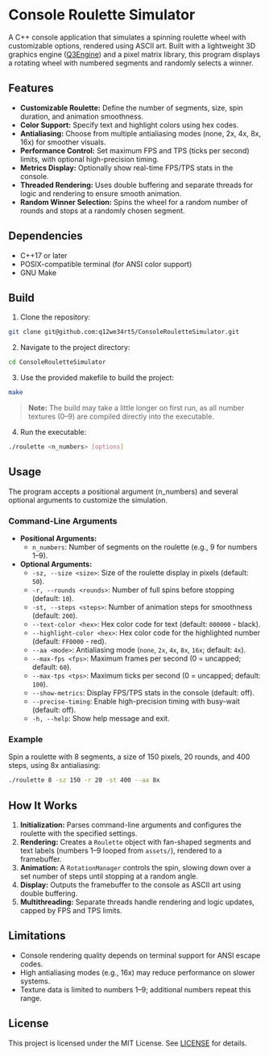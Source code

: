 # Console Roulette Simulator
A C++ console application that simulates a spinning roulette wheel with customizable options, rendered using ASCII art. Built with a lightweight 3D graphics engine ([Q3Engine](https://github.com/q12we34rt5/Q3Engine-cpp)) and a pixel matrix library, this program displays a rotating wheel with numbered segments and randomly selects a winner.

## Features
- **Customizable Roulette:** Define the number of segments, size, spin duration, and animation smoothness.
- **Color Support:** Specify text and highlight colors using hex codes.
- **Antialiasing:** Choose from multiple antialiasing modes (none, 2x, 4x, 8x, 16x) for smoother visuals.
- **Performance Control:** Set maximum FPS and TPS (ticks per second) limits, with optional high-precision timing.
- **Metrics Display:** Optionally show real-time FPS/TPS stats in the console.
- **Threaded Rendering:** Uses double buffering and separate threads for logic and rendering to ensure smooth animation.
- **Random Winner Selection:** Spins the wheel for a random number of rounds and stops at a randomly chosen segment.

## Dependencies
- C++17 or later
- POSIX-compatible terminal (for ANSI color support)
- GNU Make

## Build
1. Clone the repository:
```bash
git clone git@github.com:q12we34rt5/ConsoleRouletteSimulator.git
```
2. Navigate to the project directory:
```bash
cd ConsoleRouletteSimulator
```
3. Use the provided makefile to build the project:
```bash
make
```
> **Note:** The build may take a little longer on first run, as all number textures (0–9) are compiled directly into the executable.
4. Run the executable:
```bash
./roulette <n_numbers> [options]
```

## Usage
The program accepts a positional argument (n_numbers) and several optional arguments to customize the simulation.

### Command-Line Arguments
- **Positional Arguments:**
    - `n_numbers`: Number of segments on the roulette (e.g., 9 for numbers 1–9).
- **Optional Arguments:**
    - `-sz, --size <size>`: Size of the roulette display in pixels (default: `50`).
    - `-r, --rounds <rounds>`: Number of full spins before stopping (default: `10`).
    - `-st, --steps <steps>`: Number of animation steps for smoothness (default: `200`).
    - `--text-color <hex>`: Hex color code for text (default: `000000` - black).
    - `--highlight-color <hex>`: Hex color code for the highlighted number (default: `FF0000` - red).
    - `--aa <mode>`: Antialiasing mode (`none`, `2x`, `4x`, `8x`, `16x`; default: `4x`).
    - `--max-fps <fps>`: Maximum frames per second (0 = uncapped; default: `60`).
    - `--max-tps <tps>`: Maximum ticks per second (0 = uncapped; default: `100`).
    - `--show-metrics`: Display FPS/TPS stats in the console (default: off).
    - `--precise-timing`: Enable high-precision timing with busy-wait (default: off).
    - `-h, --help`: Show help message and exit.

### Example
Spin a roulette with 8 segments, a size of 150 pixels, 20 rounds, and 400 steps, using 8x antialiasing:
```bash
./roulette 8 -sz 150 -r 20 -st 400 --aa 8x
```

## How It Works
1. **Initialization:** Parses command-line arguments and configures the roulette with the specified settings.
2. **Rendering:** Creates a `Roulette` object with fan-shaped segments and text labels (numbers 1–9 looped from `assets/`), rendered to a framebuffer.
3. **Animation:** A `RotationManager` controls the spin, slowing down over a set number of steps until stopping at a random angle.
4. **Display:** Outputs the framebuffer to the console as ASCII art using double buffering.
5. **Multithreading:** Separate threads handle rendering and logic updates, capped by FPS and TPS limits.

## Limitations
- Console rendering quality depends on terminal support for ANSI escape codes.
- High antialiasing modes (e.g., 16x) may reduce performance on slower systems.
- Texture data is limited to numbers 1–9; additional numbers repeat this range.

## License
This project is licensed under the MIT License. See [LICENSE](LICENSE) for details.
